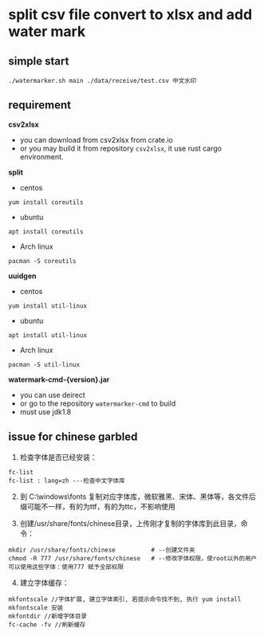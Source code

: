 # split csv file convert to xlsx and add water mark

## simple start

```shell
./watermarker.sh main ./data/receive/test.csv 中文水印
```

## requirement
**csv2xlsx**
- you can download from csv2xlsx from crate.io
- or you may build it from repository `csv2xlsx`, it use rust cargo environment.

**split**
- centos
```shell
yum install coreutils
```

- ubuntu
```shell
apt install coreutils
```

- Arch linux
```shell
pacman -S coreutils
```

**uuidgen**
- centos
```shell
yum install util-linux
```

- ubuntu
```shell
apt install util-linux
```

- Arch linux
```shell
pacman -S util-linux
```

**watermark-cmd-{version}.jar**
- you can use deirect
- or go to the repository `watermarker-cmd` to build
- must use jdk1.8

## issue for chinese garbled
1. 检查字体是否已经安装：

```shell
fc-list
fc-list : lang=zh ---检查中文字体库
```

2. 到 C:\windows\fonts 复制对应字体库，微软雅黑、宋体、黑体等，各文件后缀可能不一样，有的为ttf，有的为ttc，不影响使用

3. 创建/usr/share/fonts/chinese目录，上传刚才复制的字体库到此目录，命令：
```shell
mkdir /usr/share/fonts/chinese          # --创建文件夹
chmod -R 777 /usr/share/fonts/chinese   # --修改字体权限，使root以外的用户可以使用这些字体：使用777 赋予全部权限
```

4. 建立字体缓存：

```shell
mkfontscale //字体扩展, 建立字体索引, 若提示命令找不到, 执行 yum install mkfontscale 安装
mkfontdir //新增字体目录
fc-cache -fv //刷新缓存
```